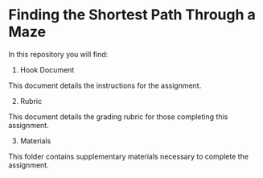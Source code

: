 # Finding the Shortest Path Through a Maze

In this repository you will find:

1. Hook Document

This document details the instructions for the assignment.

2. Rubric

This document details the grading rubric for those completing this assignment.

3. Materials

This folder contains supplementary materials necessary to complete the assignment.
